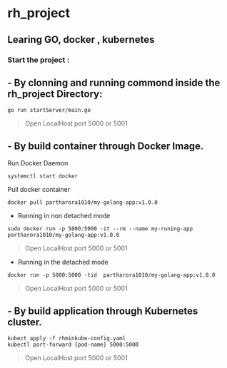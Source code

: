 # rh_project
## Learing GO, docker , kubernetes

### Start the project :
## - By clonning and running commond inside the rh_project Directory: 

 ```console 
 go run startServer/main.go
 ```

> Open LocalHost port 5000 or 5001

## - By build container through Docker Image.

Run Docker Daemon  
```console 
systemctl start docker 
```
Pull  docker container
```console 
docker pull partharora1010/my-golang-app:v1.0.0
```
 
- Running in non detached mode
```console 
sudo docker run -p 5000:5000 -it --rm --name my-runing-app partharora1010/my-golang-app:v1.0.0
```

>Open LocalHost port 5000 or 5001

- Running in the detached mode

```console 
docker run -p 5000:5000 -tid  partharora1010/my-golang-app:v1.0.0 
```
>Open LocalHost port 5000 or 5001

## - By build application through Kubernetes cluster.
  
```console
kubect apply -f rhminkube-config.yaml 
kubectl port-forward {pod-name} 5000:5000
```  
>Open LocalHost port 5000 or 5001
